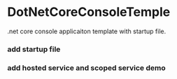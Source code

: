 # DotNetCoreConsoleTemple
.net core console applicaiton template with startup file.

### add startup file 

### add hosted service and scoped service demo
